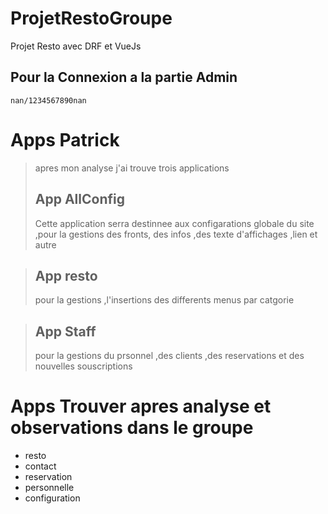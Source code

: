 # ProjetRestoGroupe
Projet Resto avec DRF et VueJs

## Pour la Connexion a la partie Admin 
    nan/1234567890nan
    
# Apps Patrick 
>apres mon analyse j'ai trouve trois applications 
>## App AllConfig
>Cette application serra destinnee aux configarations globale du site ,pour la gestions des fronts, des infos ,des texte d'affichages ,lien et autre 

>## App resto
>pour la gestions ,l'insertions des differents menus par catgorie 

>## App Staff
>pour la gestions du prsonnel ,des clients ,des reservations et des nouvelles souscriptions 


# Apps Trouver apres analyse et observations dans le groupe 

* resto
* contact
* reservation
* personnelle
* configuration

